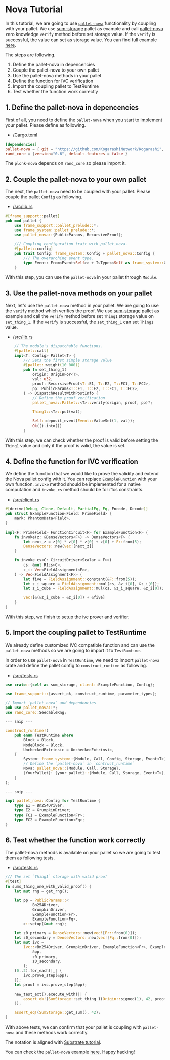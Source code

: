 # Nova Tutorial

In this tutorial, we are going to use [`pallet-nova`](https://github.com/KogarashiNetwork/Kogarashi/tree/master/pallet/nova) functionality by coupling with your pallet. We use [sum-storage](https://github.com/JoshOrndorff/recipes/tree/master/pallets/sum-storage) pallet as example and call [pallet-nova](https://github.com/KogarashiNetwork/Kogarashi/tree/master/pallet/nova) zero knowledge `verify` method before set storage value. If the `verify` is successful, the value can set as storage value. You can find full example [here](https://github.com/KogarashiNetwork/Kogarashi/tree/master/sample).

The steps are following.

1. Define the pallet-nova in depencencies
2. Couple the pallet-nova to your own pallet
3. Use the pallet-nova methods in your pallet
4. Define the function for IVC verification
5. Import the coupling pallet to TestRuntime
6. Test whether the function work correctly

## 1. Define the pallet-nova in depencencies
First of all, you need to define the `pallet-nova` when you start to implement your pallet. Please define as following.

- [<your-pallet>/Cargo.toml](https://github.com/KogarashiNetwork/Kogarashi/blob/master/sample/Cargo.toml#L19)
```toml
[dependencies]
pallet-nova = { git = "https://github.com/KogarashiNetwork/Kogarashi", branch = "master", default-features = false }
rand_core = {version="0.6", default-features = false }
```

The `plonk-nova` depends on `rand_core` so please import it.

## 2. Couple the pallet-nova to your own pallet

The next, the `pallet-nova` need to be coupled with your pallet. Please couple the pallet `Config` as following.

- [<your-pallet>/src/lib.rs](https://github.com/KogarashiNetwork/Kogarashi/blob/master/sample/src/lib.rs#L22)
```rs
#[frame_support::pallet]
pub mod pallet {
    use frame_support::pallet_prelude::*;
    use frame_system::pallet_prelude::*;
    use pallet_nova::{PublicParams, RecursiveProof};

    /// Coupling configuration trait with pallet_nova.
    #[pallet::config]
    pub trait Config: frame_system::Config + pallet_nova::Config {
        /// The overarching event type.
        type Event: From<Event<Self>> + IsType<<Self as frame_system::Config>::Event>;
    }
```
With this step, you can use the `pallet-nova` in your pallet through `Module`.

## 3. Use the pallet-nova methods on your pallet
Next, let's use the `pallet-nova` method in your pallet. We are going to use the `verify` method which verifies the proof. We use [sum-storage](https://github.com/JoshOrndorff/recipes/tree/master/pallets/sum-storage) pallet as example and call the `verify` method before set `Thing1` storage value on `set_thing_1`. If the `verify` is successful, the `set_thing_1` can set `Thing1` value.

- [<your-pallet>/src/lib.rs](https://github.com/KogarashiNetwork/Kogarashi/blob/master/sample/src/lib.rs#L51)
```rust
    // The module's dispatchable functions.
    #[pallet::call]
    impl<T: Config> Pallet<T> {
        /// Sets the first simple storage value
        #[pallet::weight(10_000)]
        pub fn set_thing_1(
            origin: OriginFor<T>,
            val: u32,
            proof: RecursiveProof<T::E1, T::E2, T::FC1, T::FC2>,
            pp: PublicParams<T::E1, T::E2, T::FC1, T::FC2>,
        ) -> DispatchResultWithPostInfo {
            // Define the proof verification
            pallet_nova::Pallet::<T>::verify(origin, proof, pp)?;

            Thing1::<T>::put(val);

            Self::deposit_event(Event::ValueSet(1, val));
            Ok(().into())
        }
```
With this step, we can check whether the proof is valid before setting the `Thing1` value and only if the proof is valid, the value is set.

## 4. Define the function for IVC verification
We define the function that we would like to prove the validity and extend the Nova pallet config with it. You can replace `ExampleFunction` with your own function.
`invoke` method should be implemented for a native computation and `invoke_cs` method should be for r1cs constraints.

- [<your-pallet>/src/client.rs](https://github.com/KogarashiNetwork/Kogarashi/blob/master/sample/src/client.rs#L4)
```rust
#[derive(Debug, Clone, Default, PartialEq, Eq, Encode, Decode)]
pub struct ExampleFunction<Field: PrimeField> {
    mark: PhantomData<Field>,
}

impl<F: PrimeField> FunctionCircuit<F> for ExampleFunction<F> {
    fn invoke(z: &DenseVectors<F>) -> DenseVectors<F> {
        let next_z = z[0] * z[0] * z[0] + z[0] + F::from(5);
        DenseVectors::new(vec![next_z])
    }

    fn invoke_cs<C: CircuitDriver<Scalar = F>>(
        cs: &mut R1cs<C>,
        z_i: Vec<FieldAssignment<F>>,
    ) -> Vec<FieldAssignment<F>> {
        let five = FieldAssignment::constant(&F::from(5));
        let z_i_square = FieldAssignment::mul(cs, &z_i[0], &z_i[0]);
        let z_i_cube = FieldAssignment::mul(cs, &z_i_square, &z_i[0]);

        vec![&(&z_i_cube + &z_i[0]) + &five]
    }
}
```
With this step, we finish to setup the ivc prover and verifier.

## 5. Import the coupling pallet to TestRuntime
We already define customized IVC compatible function and can use the `pallet-nova` methods so we are going to import it to `TestRumtime`.

In order to use `pallet-nova` in `TestRuntime`, we need to import `pallet-nova` crate and define the pallet config to `construct_runtime` as following.

- [<your-pallet>/src/tests.rs](https://github.com/KogarashiNetwork/Kogarashi/blob/master/sample/src/tests.rs)
```rust
use crate::{self as sum_storage, client::ExampleFunction, Config};

use frame_support::{assert_ok, construct_runtime, parameter_types};

// Import `pallet_nova` and dependencies
pub use pallet_nova::*;
use rand_core::SeedableRng;

--- snip ---

construct_runtime!(
    pub enum TestRuntime where
        Block = Block,
        NodeBlock = Block,
        UncheckedExtrinsic = UncheckedExtrinsic,
    {
        System: frame_system::{Module, Call, Config, Storage, Event<T>},
        // Define the `pallet-nova` in `contruct_runtime`
        Nova: pallet_nova::{Module, Call, Storage},
        {YourPallet}: {your_pallet}::{Module, Call, Storage, Event<T>},
    }
);

--- snip ---

impl pallet_nova::Config for TestRuntime {
    type E1 = Bn254Driver;
    type E2 = GrumpkinDriver;
    type FC1 = ExampleFunction<Fr>;
    type FC2 = ExampleFunction<Fq>;
}
```

## 6. Test whether the function work correctly
The pallet-nova methods is available on your pallet so we are going to test them as following tests.

- [<your-pallet>/src/tests.rs](https://github.com/KogarashiNetwork/Kogarashi/blob/master/sample/src/tests.rs#L94)
```rust
/// The set `Thing1` storage with valid proof
#[test]
fn sums_thing_one_with_valid_proof() {
    let mut rng = get_rng();

    let pp = PublicParams::<
            Bn254Driver,
            GrumpkinDriver,
            ExampleFunction<Fr>,
            ExampleFunction<Fq>,
        >::setup(&mut rng);

    let z0_primary = DenseVectors::new(vec![Fr::from(0)]);
    let z0_secondary = DenseVectors::new(vec![Fq::from(0)]);
    let mut ivc =
        Ivc::<Bn254Driver, GrumpkinDriver, ExampleFunction<Fr>, ExampleFunction<Fq>>::init(
            &pp,
            z0_primary,
            z0_secondary,
        );
    (0..2).for_each(|_| {
        ivc.prove_step(&pp);
    });
    let proof = ivc.prove_step(&pp);

    new_test_ext().execute_with(|| {
        assert_ok!(SumStorage::set_thing_1(Origin::signed(1), 42, proof, pp));
    });

    assert_eq!(SumStorage::get_sum(), 42);
}
```
With above tests, we can confirm that your pallet is coupling with `pallet-nova` and these methods work correctly.

The notation is aligned with [Substrate tutorial](https://docs.substrate.io/reference/how-to-guides/basics/import-a-pallet/).

You can check the `pallet-nova` example [here](https://github.com/KogarashiNetwork/Kogarashi/blob/master/pallet/nova/src/tests.rs). Happy hacking!
